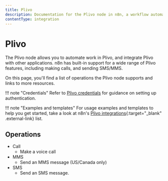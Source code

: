 ```yaml
---
title: Plivo
description: Documentation for the Plivo node in n8n, a workflow automation platform. Includes details of operations and configuration, and links to examples and credentials information.
contentType: integration
---
```


# Plivo

The Plivo node allows you to automate work in Plivo, and integrate Plivo with other applications. n8n has built-in support for a wide range of Plivo features, including making calls, and sending SMS/MMS. 

On this page, you'll find a list of operations the Plivo node supports and links to more resources.

!!! note "Credentials"
    Refer to [Plivo credentials](/integrations/builtin/credentials/plivo/) for guidance on setting up authentication. 

!!! note "Examples and templates"
    For usage examples and templates to help you get started, take a look at n8n's [Plivo integrations](https://n8n.io/integrations/plivo/){:target="_blank" .external-link} list.


## Operations

* Call
    * Make a voice call
* MMS
    * Send an MMS message (US/Canada only)
* SMS
    * Send an SMS message.




